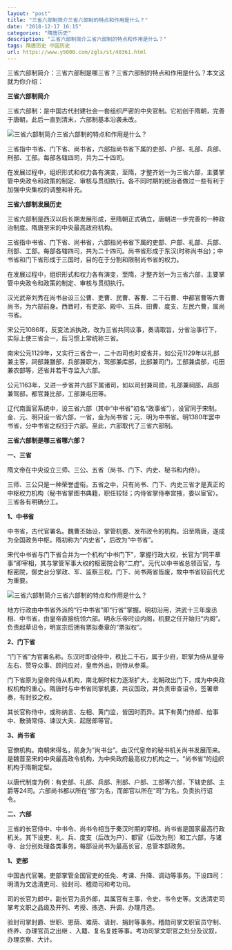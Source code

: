 ```yaml
---
layout: "post"
title: "三省六部制简介三省六部制的特点和作用是什么？"
date: "2018-12-17 16:15"
categories: "隋唐历史"
description: "三省六部制简介三省六部制的特点和作用是什么？"
tags: 隋唐历史 中国历史
url: https://www.y5000.com/zgls/st/40361.html
---
```






三省六部制简介：三省六部制是哪三省？三省六部制的特点和作用是什么？本文这就为你介绍：

 **三省六部制简介**

三省六部制：是中国古代封建社会一套组织严密的中央官制。它初创于隋朝，完善于唐朝，此后一直到清末，六部制基本沿袭未改。

![三省六部制简介三省六部制的特点和作用是什么？](https://img.y5000.com/uploads/allimg/190119/df3e9341f76159660ccac9d92ca0ed12.jpg)

三省指中书省、门下省、尚书省，六部指尚书省下属的吏部、户部、礼部、兵部、刑部、工部。每部各辖四司，共为二十四司。

在发展过程中，组织形式和权力各有演变，至隋，才整齐划一为三省六部，主要掌管中央政令和政策的制定、审核与贯彻执行。各不同时期的统治者做过一些有利于加强中央集权的调整和补充。

 **三省六部制发展历史**

三省六部制是西汉以后长期发展形成，至隋朝正式确立，唐朝进一步完善的一种政治制度。隋唐至宋的中央最高政府机构。  

三省指中书省、门下省、尚书省，六部指尚书省下属的吏部、户部、礼部、兵部、刑部、工部。每部各辖四司，共为二十四司。尚书省形成于东汉(时称尚书台)；中书省和门下省形成于三国时，目的在于分割和限制尚书省的权力。

在发展过程中，组织形式和权力各有演变，至隋，才整齐划一为三省六部，主要掌管中央政令和政策的制定、审核与贯彻执行。

汉光武帝刘秀在尚书台设三公曹、吏曹、民曹、客曹、二千石曹、中都官曹等六曹尚书，为六部前身。西晋时，有吏部、殿中、五兵、田曹、度支、左民六曹，属尚书省。

宋公元1086年，反变法派执政，改为三省共同议事，奏请取旨，分省治事行下，实际上使三省合一，后习惯上常统称三省。

南宋公元1129年，又实行三省合一，二十四司也时或省并，如公元1129年以礼部兼主客，祠部兼膳部，兵部兼职方，驾部兼库部，比部兼司门，工部兼虞部，屯田兼农部等，还省并若干寺监入六部。

公元1163年，又进一步省并六部下属诸司，如以司封兼司勋，礼部兼祠部，兵部兼驾部，都官兼比部，工部兼屯田等。

辽代南面官系统中，设三省六部（其中“中书省”初名“政事省”），设官同于宋制。金、元、明只设一省六部，一省，金为尚书省；元、明为中书省。明1380年罢中书省，分中书省之权归于六部。至此，六部取代了三省六部制。

 **三省六部制是哪三省哪六部？**

 **一、三省**

隋文帝在中央设立三师、三公、五省（尚书、门下、内史、秘书和内侍）。

三师、三公只是一种荣誉虚衔。五省之中，只有尚书、门下、内史三省才是真正的中枢权力机构（秘书省掌图书典籍，职任较轻；内侍省掌侍奉宫掖，委以宦官）。三省各有明确分工。

 **1、中书省**

中书省，古代官署名。魏曹丕始设，掌管机要、发布政令的机构。沿至隋唐，遂成为全国政务中枢。隋初称为“内史省”，后改为“中书省”。

宋代中书省与门下省合并为一个机构“中书门下”，掌握行政大权，长官为“同平章事”即宰相，其与掌管军事大权的枢密院合称“二府”。元代以中书省总领百官，与枢密院，御史台分掌政、军、监察三权。门下、尚书两省皆废，故中书省较前代尤为重要。

![三省六部制简介三省六部制的特点和作用是什么？](https://img.y5000.com/uploads/allimg/190119/cf242629c643ba3ec4a7ebc20b932d2b.jpg)

地方行政由中书省外派的“行中书省”即“行省”掌握。明初沿用，洪武十三年废丞相、中书省，由皇帝直接统领六部。明永乐帝时设内阁，机要之任开始归“内阁”。负责起草诏令，明宣宗后拥有票拟奏章的“票拟权”。

 **2、门下省**

“门下省”为官署名称。东汉时即设侍中，秩比二千石，属于少府，职掌为侍从皇帝左右、赞导众事、顾问应对，皇帝外出，则侍从参乘。

门下省原为皇帝的侍从机构，南北朝时权力逐渐扩大，北朝政出门下，成为中央政权机构的重心。隋唐时与中书省同掌机要，共议国政，并负责审查诏令，签署章奏，有封驳之权。

其长官称侍中，或称纳言、左相、黄门监，皆因时而异。其下有黄门侍郎、给事中、散骑常侍、谏议大夫、起居郎等官。

 **3、尚书省**

官僚机构。南朝宋得名，前身为“尚书台”。由汉代皇帝的秘书机关尚书发展而来。是魏晋至宋的中央最高政令机构，为中央政府最高权力机构之一。“尚书省”的组织机构于隋朝定型。

以唐代制度为例：有吏部、礼部、兵部、刑部、户部、工部等六部，下辖吏部、主爵等24司。六部尚书都以所在“部”为名，而郎官以所在“司”为名。负责执行诏令。

 **二、六部**

三省的长官侍中、中书令、尚书令相当于秦汉时期的宰相。尚书省是国家最高行政机关。其下设吏、礼、兵、度支（后改为户）、都官（后改为刑）和工六部，与诸寺、台分别处理各类事务。每部设尚书为最高长官，总管本部政务。

 **1、吏部**

中国古代官署。吏部掌管全国官吏的任免、考课、升降、调动等事务。下设四司：明清为文选清吏司、验封司、稽勋司和考功司。

司的长官为郎中，副长官为员外郎，其属官有主事，令史，书令史等。文选清吏司掌考文职之品级及开列、考授、拣选、升调、办理月选。

验封司掌封爵、世职、恩荫、难荫、请封、捐封等事务。稽勋司掌文职官员守制、终养、办理官员之出继
、入籍、复名复姓等事。考功司掌文职官之处分及议叙，办理京察、大计。
